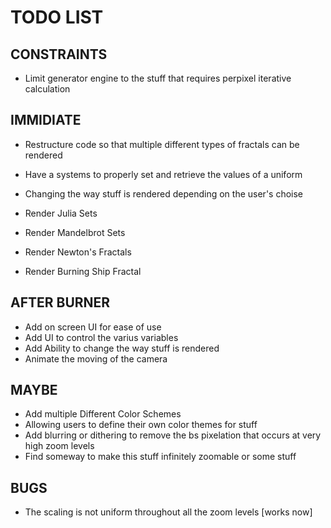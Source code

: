 # TODO LIST

## CONSTRAINTS ##

* Limit generator engine to the stuff that requires perpixel iterative calculation

## IMMIDIATE ##

* Restructure code so that multiple different types of fractals can be rendered
* Have a systems to properly set and retrieve the values of a uniform
* Changing the way stuff is rendered depending on the user's choise

* Render Julia Sets
* Render Mandelbrot Sets
* Render Newton's Fractals
* Render Burning Ship Fractal

## AFTER BURNER ##

* Add on screen UI for ease of use
* Add UI to control the varius variables
* Add Ability to change the way stuff is rendered
* Animate the moving of the camera

## MAYBE ##

* Add multiple Different Color Schemes
* Allowing users to define their own color themes for stuff
* Add blurring or dithering to remove the bs pixelation that occurs at very high zoom levels
* Find someway to make this stuff infinitely zoomable or some stuff

## BUGS ##

* The scaling is not uniform throughout all the zoom levels [works now]
